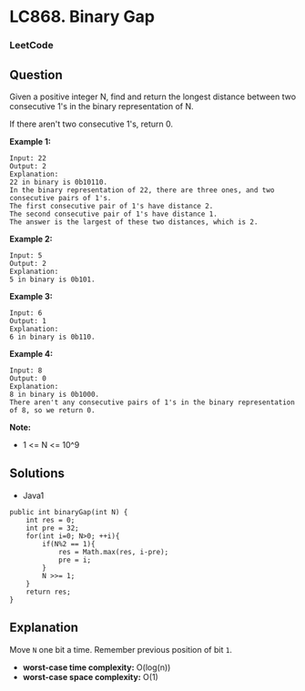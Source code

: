 # LC868. Binary Gap

### LeetCode

## Question

Given a positive integer N, find and return the longest distance between two consecutive 1's in the binary representation of N.

If there aren't two consecutive 1's, return 0.

**Example 1:**
```
Input: 22
Output: 2
Explanation: 
22 in binary is 0b10110.
In the binary representation of 22, there are three ones, and two consecutive pairs of 1's.
The first consecutive pair of 1's have distance 2.
The second consecutive pair of 1's have distance 1.
The answer is the largest of these two distances, which is 2.
```

**Example 2:**
```
Input: 5
Output: 2
Explanation: 
5 in binary is 0b101.
```

**Example 3:**
```
Input: 6
Output: 1
Explanation: 
6 in binary is 0b110.
```

**Example 4:**
```
Input: 8
Output: 0
Explanation: 
8 in binary is 0b1000.
There aren't any consecutive pairs of 1's in the binary representation of 8, so we return 0.
```

**Note:**

* 1 <= N <= 10^9

## Solutions

* Java1
```
public int binaryGap(int N) {
    int res = 0;
    int pre = 32;
    for(int i=0; N>0; ++i){
        if(N%2 == 1){
            res = Math.max(res, i-pre);
            pre = i;
        }
        N >>= 1;
    }
    return res;
}
```

## Explanation

Move `N` one bit a time. Remember previous position of bit `1`.

* **worst-case time complexity:** O(log(n))
* **worst-case space complexity:** O(1)



